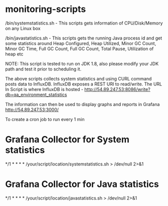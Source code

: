 # monitoring-scripts

/bin/systemstatistics.sh - This scripts gets information of CPU/Disk/Memory on any Linux box

/bin/javastatistics.sh - This scripts gets the running Java process id and get some statistics around
		Heap Configured, Heap Utilized, Minor GC Count, Minor GC Time, Full GC Count, Full GC Count, Total Pause, Utilization of heap etc

NOTE: This script is tested to run on JDK 1.8, also please modify your JDK path and test it prior to scheduling it.

The above scripts collects system statistics and using CURL command posts data to InfluxDB. InfluxDB exposes a REST URI to read/write.
The URL In Script is where InfluxDB is hosted - http://54.89.247.53:8086/write?db=qa_environment_statistics

The information can then be used to display graphs and reports in Grafana http://54.89.247.53:3000/

To create a cron job to run every 1 min

# Grafana Collector for System statistics
*/1 * * * * /your/script/location/systemstatistics.sh > /dev/null 2>&1

# Grafana Collector for Java statistics
*/1 * * * * /your/script/location/javastatistics.sh > /dev/null 2>&1
